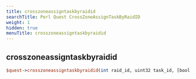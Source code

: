 ```yaml
---
title: crosszoneassigntaskbyraidid
searchTitle: Perl Quest CrossZoneAssignTaskByRaidID
weight: 1
hidden: true
menuTitle: crosszoneassigntaskbyraidid
---
```

## crosszoneassigntaskbyraidid
```perl
$quest->crosszoneassigntaskbyraidid(int raid_id, uint32 task_id, [bool enforce_level_requirement = false])
```